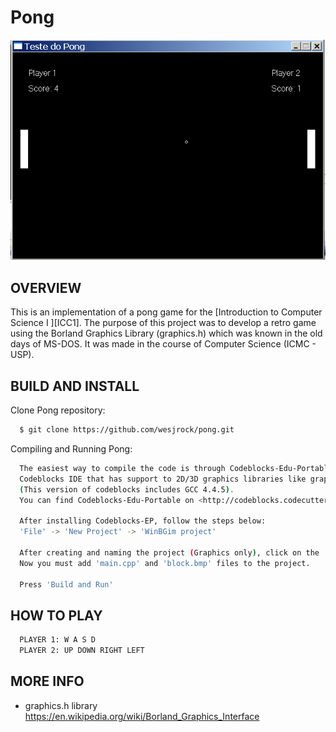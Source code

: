 # Pong

![Screenshot 1](img/screenshot.png)

OVERVIEW
--------------------------------------------------
This is an implementation of a pong game for the [Introduction to Computer Science I
][ICC1]. The purpose of this project was to develop a retro game using the Borland Graphics Library (graphics.h) which was known in the old days of MS-DOS.  It was made in the course of Computer Science (ICMC - USP).

BUILD AND INSTALL
--------------------------------------------------

Clone Pong repository:

```bash
  $ git clone https://github.com/wesjrock/pong.git
```

Compiling and Running Pong:

```bash
  The easiest way to compile the code is through Codeblocks-Edu-Portable (Windows Only) which is
  Codeblocks IDE that has support to 2D/3D graphics libraries like graphics.h and GLUT
  (This version of codeblocks includes GCC 4.4.5).
  You can find Codeblocks-Edu-Portable on <http://codeblocks.codecutter.org/>
  
  After installing Codeblocks-EP, follow the steps below:
  'File' -> 'New Project' -> 'WinBGim project'
  
  After creating and naming the project (Graphics only), click on the 'Project' tab and then 'Add files'
  Now you must add 'main.cpp' and 'block.bmp' files to the project.
  
  Press 'Build and Run'
```

HOW TO PLAY
--------------------------------------------------

```bash
  PLAYER 1: W A S D
  PLAYER 2: UP DOWN RIGHT LEFT
```

MORE INFO
--------------------------------------------------

* graphics.h library <https://en.wikipedia.org/wiki/Borland_Graphics_Interface>

